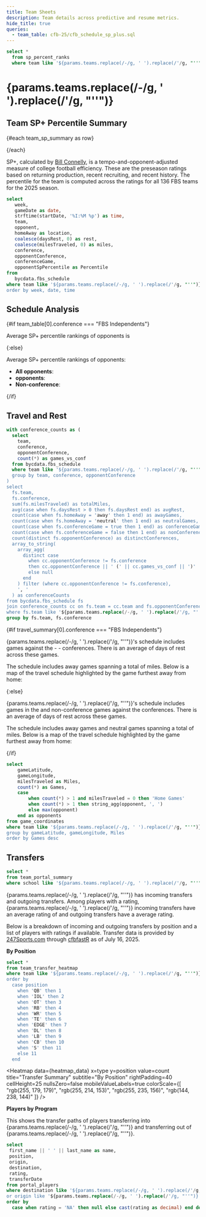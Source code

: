 ```yaml
---
title: Team Sheets
description: Team details across predictive and resume metrics.
hide_title: true
queries:
  - team_table: cfb-25/cfb_schedule_sp_plus.sql
---
```


```sql team_sp_summary
select *
  from sp_percent_ranks
  where team like '${params.teams.replace(/-/g, ' ').replace(/'/g, "''")}' 
```

# {params.teams.replace(/-/g, ' ').replace(/'/g, "''")}

## Team SP+ Percentile Summary

{#each team_sp_summary as row}

<BigValue
  data={row}
  value=spPercentile
  title="Overall"
  fmt='pct1'
/>

<BigValue
  data={row}
  value=offPercentile
  title="Offense"
  fmt='pct1'
/>

<BigValue
  data={row}
  value=defPercentile
  title="Defense"
  fmt='pct1'
/>

<BigValue
  data={row}
  value=specTeamsPercentile
  title="Special Teams"
  fmt='pct1'
/>
{/each}

SP+, calculated by [Bill Connelly](https://bsky.app/profile/espnbillc.bsky.social), is a tempo-and-opponent-adjusted measure of college football efficiency. These are the preseason ratings based on returning production, recent recruiting, and recent history. The percentile for the team is computed across the ratings for all 136 FBS teams for the 2025 season.


```sql team_sched 
select
   week,
   gameDate as date,
   strftime(startDate, '%I:%M %p') as time,
   team,
   opponent,
   homeAway as location,
   coalesce(daysRest, 0) as rest,
   coalesce(milesTraveled, 0) as miles,
   conference,
   opponentConference,
   conferenceGame,
   opponentSpPercentile as Percentile
from
   bycdata.fbs_schedule
where team like '${params.teams.replace(/-/g, ' ').replace(/'/g, "''")}' 
order by week, date, time
```

## Schedule Analysis

{#if team_table[0].conference === "FBS Independents"}

Average SP+ percentile rankings of opponents is <Value data={team_table} column='avgOppSp' fmt=pct1/>

{:else}

Average SP+ percentile rankings of opponents:

- **All opponents**: <Value data={team_table} column='avgOppSp' fmt=pct1/>
- **<Value data={team_table} column='conference'/> opponents**: <Value data={team_table} column='avgOppSpConf' fmt=pct1/>
- **Non-conference**: <Value data={team_table} column='avgOppSpNonCon' fmt=pct1/>

{/if}

<DataTable data={team_sched} rows=15 rowNumbers=true>
  <Column id=week title="Week"/>
  <Column id=date fmt=m/d/y title="Date"/>
  <Column id=opponent title="Opponent"/>
  <Column id=location title="Location" colGroup="Difficulty"/>
  <Column id=rest fmt=num title="Rest" colGroup="Difficulty"/>
  <Column id=miles fmt=num0 title="Miles" colGroup="Difficulty"/>
  <Column id=Percentile fmt=pct1 contentType=bar barColor=#c3f6c3 backgroundColor=#fbb0a9 title="Opp SP+ %" colGroup="Difficulty"/>
</DataTable>


<BarChart 
    data={team_sched}
    title='Opponent Strength'
    subtitle='Measured by SP+ percentile'
    x=opponent
    y=Percentile
    swapXY=true
    yFmt=pct1
/>

## Travel and Rest 

```sql travel_summary
with conference_counts as (
  select 
    team,
    conference,
    opponentConference,
    count(*) as games_vs_conf
  from bycdata.fbs_schedule
  where team like '${params.teams.replace(/-/g, ' ').replace(/'/g, "''")}'
  group by team, conference, opponentConference
)
select 
  fs.team,
  fs.conference,
  sum(fs.milesTraveled) as totalMiles,
  avg(case when fs.daysRest > 0 then fs.daysRest end) as avgRest,
  count(case when fs.homeAway = 'away' then 1 end) as awayGames,
  count(case when fs.homeAway = 'neutral' then 1 end) as neutralGames,
  count(case when fs.conferenceGame = true then 1 end) as conferenceGames,
  count(case when fs.conferenceGame = false then 1 end) as nonConferenceGames,
  count(distinct fs.opponentConference) as distinctConferences,
  array_to_string(
    array_agg(
      distinct case 
        when cc.opponentConference != fs.conference 
        then cc.opponentConference || ' (' || cc.games_vs_conf || ')'
        else null 
      end
    ) filter (where cc.opponentConference != fs.conference), 
    ', '
  ) as conferenceCounts
from bycdata.fbs_schedule fs
join conference_counts cc on fs.team = cc.team and fs.opponentConference = cc.opponentConference
where fs.team like '${params.teams.replace(/-/g, ' ').replace(/'/g, "''")}'
group by fs.team, fs.conference
```

{#if travel_summary[0].conference === "FBS Independents"}

{params.teams.replace(/-/g, ' ').replace(/'/g, "''")}'s schedule includes <Value data={travel_summary} column='nonConferenceGames' fmt="num"/>  games against the - <Value data={travel_summary} column='conferenceCounts'/> - conferences. There is an average of <Value data={travel_summary} column='avgRest' fmt="num1"/> days of rest across these games. 

The schedule includes <Value data={travel_summary} column='awayGames' fmt="num"/> away games spanning a total of <Value data={travel_summary} column='totalMiles' fmt="num0"/> miles. Below is a map of the travel schedule highlighted by the game furthest away from home: 

{:else}

{params.teams.replace(/-/g, ' ').replace(/'/g, "''")}'s schedule includes <Value data={travel_summary} column='conferenceGames' fmt="num"/> games in the <Value data={travel_summary} column='conference'/> and <Value data={travel_summary} column='nonConferenceGames' fmt="num"/> non-conference games against the <Value data={travel_summary} column='conferenceCounts'/> conferences. There is an average of <Value data={travel_summary} column='avgRest' fmt="num1"/> days of rest across these games. 

The schedule includes <Value data={travel_summary} column='awayGames' fmt="num"/> away games and <Value data={travel_summary} column='neutralGames' fmt="num"/> neutral games spanning a total of <Value data={travel_summary} column='totalMiles' fmt="num0"/> miles. Below is a map of the travel schedule highlighted by the game furthest away from home: 

{/if}

```sql game_coordinates
select 
    gameLatitude,
    gameLongitude,
    milesTraveled as Miles,
    count(*) as Games,
    case 
        when count(*) > 1 and milesTraveled = 0 then 'Home Games'
        when count(*) > 1 then string_agg(opponent, ', ')
        else max(opponent)
    end as opponents
from game_coordinates
where team like '${params.teams.replace(/-/g, ' ').replace(/'/g, "''")}' 
group by gameLatitude, gameLongitude, Miles
order by Games desc
```

<BaseMap>
   <Points data={game_coordinates} lat=gameLatitude long=gameLongitude color=#179917/>
  <Bubbles 
    data={game_coordinates}
    lat=gameLatitude
    long=gameLongitude
    size=Games
    sizeFmt=num
    value=Miles
    valueFmt=num
    pointName=opponents
    colorPalette={['green','yellow','orange','red']}
    opacity=0.5
  />
</BaseMap>

## Transfers

```sql transfer_summary
select *
from team_portal_summary
where school like '${params.teams.replace(/-/g, ' ').replace(/'/g, "''")}' 
```

{params.teams.replace(/-/g, ' ').replace(/'/g, "''")} has <Value data={transfer_summary} column='incomingCount' fmt="num"/> incoming transfers and <Value data={transfer_summary} column='outgoingCount' fmt="num"/> outgoing transfers. Among players with a rating, {params.teams.replace(/-/g, ' ').replace(/'/g, "''")} incoming transfers have an average rating of <Value data={transfer_summary} column='incomingAvgRating' fmt="num2"/> and outgoing transfers have a <Value data={transfer_summary} column='outgoingAvgRating' fmt="num2"/> average rating.

Below is a breakdown of incoming and outgoing transfers by position and a list of players with ratings if available. Transfer data is provided by [247Sports.com](https://247sports.com/season/2025-football/transferteamrankings/) through [cfbfastR](https://cfbfastr.sportsdataverse.org/reference/cfbd_recruiting_transfer_portal.html) as of July 16, 2025. 

**By Position** 

```sql heatmap_data 
select * 
from team_transfer_heatmap
where team like '${params.teams.replace(/-/g, ' ').replace(/'/g, "''")}' 
order by 
  case position
    when 'QB' then 1
    when 'IOL' then 2
    when 'OT' then 3
    when 'RB' then 4
    when 'WR' then 5
    when 'TE' then 6
    when 'EDGE' then 7
    when 'DL' then 8
    when 'LB' then 9
    when 'CB' then 10
    when 'S' then 11
    else 11
  end
```

<Heatmap 
    data={heatmap_data} 
    x=type 
    y=position 
    value=count 
    title="Transfer Summary"
    subtitle="By Position"
    rightPadding=40
    cellHeight=25
    nullsZero=false
    mobileValueLabels=true
    colorScale={[
        "rgb(255, 179, 179)", "rgb(255, 214, 153)",
        "rgb(255, 235, 156)",  "rgb(144, 238, 144)"
    ]}
/>


**Players by Program**

This shows the transfer paths of players transferring into {params.teams.replace(/-/g, ' ').replace(/'/g, "''")} and transferring out of {params.teams.replace(/-/g, ' ').replace(/'/g, "''")}. 

```sql portal_players
select 
 first_name || ' ' || last_name as name,
 position,
 origin,
 destination,
 rating,
 transferDate
from portal_players
where destination like '${params.teams.replace(/-/g, ' ').replace(/'/g, "''")}'
or origin like '${params.teams.replace(/-/g, ' ').replace(/'/g, "''")}'
order by 
  case when rating = 'NA' then null else cast(rating as decimal) end desc nulls last
```


<DataTable data={portal_players} rows=50 rowNumbers=true>
  <Column id=name title="Name"/>
  <Column id=position/>
  <Column id=rating fmt=num2/>
  <Column id=origin title="From"/>
  <Column id=destination title="To"/>
  <Column id=transferDate fmt=m/d/y title="Date"/>
</DataTable>